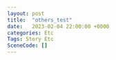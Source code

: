 ```yaml
---
layout: post
title:  "others_test"
date:   2023-02-04 22:00:00 +0000
categories: Etc
Tags: Story Etc
SceneCode: []
---
```

